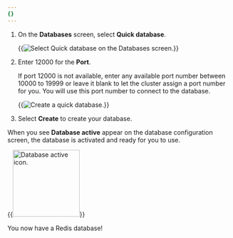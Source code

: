 ```yaml
---
{}
---
```

1. On the **Databases** screen, select **Quick database**.

    {{<image filename="images/rs/screenshots/databases/db-screen.png" alt="Select Quick database on the Databases screen." >}}

1. Enter 12000 for the **Port**.

    If port 12000 is not available, enter any available port number between 10000 to 19999 or leave it blank to let the cluster assign a port number for you. You will use this port number to connect to the database.

    {{<image filename="images/rs/screenshots/databases/quick-db.png" alt="Create a quick database." >}}

1. Select **Create** to create your database.

When you see **Database active** appear on the database configuration screen, the database is activated and ready for you to use.

{{<image filename="images/rs/icons/db-active-icon.png" width="150px" alt="Database active icon." >}}


You now have a Redis database!